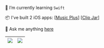🌱 I’m currently learning `Swift`

📦 I've built 2 iOS apps: [[Music Plus](https://apps.apple.com/app/musicplus/id1626398921?mt=8&ct=gh)] [[Clip Jar](https://apps.apple.com/app/id1628120600?mt=8&ct=gh)]

💬 Ask me anything [here](https://github.com/rijieli/rijieli/issues)

| <img align="center" src="https://github-readme-stats.vercel.app/api?username=rijieli&hide=stars&show_icons=true&hide_title=true&count_private=true&&hide_border=true" /> | <img align="center" src="https://github-readme-stats.vercel.app/api/top-langs/?username=rijieli&layout=compact&hide_border=true&hide_title=true" /> |
| ------------- | ------------- |
